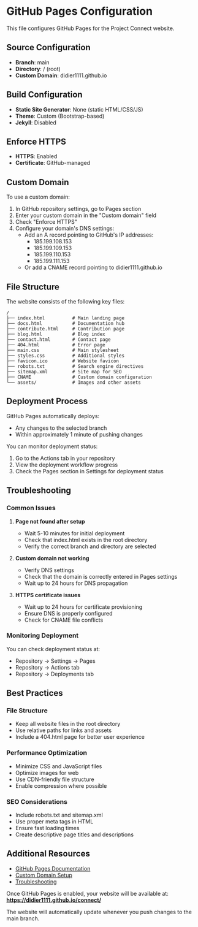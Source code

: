# GitHub Pages Configuration

This file configures GitHub Pages for the Project Connect website.

## Source Configuration

- **Branch**: main
- **Directory**: / (root)
- **Custom Domain**: didier1111.github.io

## Build Configuration

- **Static Site Generator**: None (static HTML/CSS/JS)
- **Theme**: Custom (Bootstrap-based)
- **Jekyll**: Disabled

## Enforce HTTPS

- **HTTPS**: Enabled
- **Certificate**: GitHub-managed

## Custom Domain

To use a custom domain:

1. In GitHub repository settings, go to Pages section
2. Enter your custom domain in the "Custom domain" field
3. Check "Enforce HTTPS"
4. Configure your domain's DNS settings:
   - Add an A record pointing to GitHub's IP addresses:
     - 185.199.108.153
     - 185.199.109.153
     - 185.199.110.153
     - 185.199.111.153
   - Or add a CNAME record pointing to didier1111.github.io

## File Structure

The website consists of the following key files:

```
/
├── index.html          # Main landing page
├── docs.html           # Documentation hub
├── contribute.html     # Contribution page
├── blog.html           # Blog index
├── contact.html        # Contact page
├── 404.html            # Error page
├── main.css            # Main stylesheet
├── styles.css          # Additional styles
├── favicon.ico         # Website favicon
├── robots.txt          # Search engine directives
├── sitemap.xml         # Site map for SEO
├── CNAME               # Custom domain configuration
└── assets/             # Images and other assets
```

## Deployment Process

GitHub Pages automatically deploys:
- Any changes to the selected branch
- Within approximately 1 minute of pushing changes

You can monitor deployment status:
1. Go to the Actions tab in your repository
2. View the deployment workflow progress
3. Check the Pages section in Settings for deployment status

## Troubleshooting

### Common Issues

1. **Page not found after setup**
   - Wait 5-10 minutes for initial deployment
   - Check that index.html exists in the root directory
   - Verify the correct branch and directory are selected

2. **Custom domain not working**
   - Verify DNS settings
   - Check that the domain is correctly entered in Pages settings
   - Wait up to 24 hours for DNS propagation

3. **HTTPS certificate issues**
   - Wait up to 24 hours for certificate provisioning
   - Ensure DNS is properly configured
   - Check for CNAME file conflicts

### Monitoring Deployment

You can check deployment status at:
- Repository → Settings → Pages
- Repository → Actions tab
- Repository → Deployments tab

## Best Practices

### File Structure
- Keep all website files in the root directory
- Use relative paths for links and assets
- Include a 404.html page for better user experience

### Performance Optimization
- Minimize CSS and JavaScript files
- Optimize images for web
- Use CDN-friendly file structure
- Enable compression where possible

### SEO Considerations
- Include robots.txt and sitemap.xml
- Use proper meta tags in HTML
- Ensure fast loading times
- Create descriptive page titles and descriptions

## Additional Resources

- [GitHub Pages Documentation](https://docs.github.com/en/pages)
- [Custom Domain Setup](https://docs.github.com/en/pages/configuring-a-custom-domain-for-your-github-pages-site)
- [Troubleshooting](https://docs.github.com/en/pages/troubleshooting-custom-domains-and-github-pages)

Once GitHub Pages is enabled, your website will be available at:
**https://didier1111.github.io/connect/**

The website will automatically update whenever you push changes to the main branch.